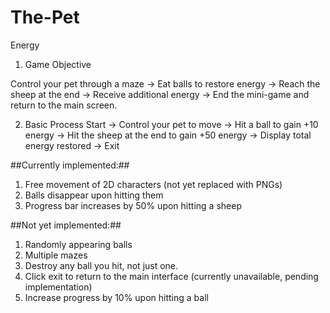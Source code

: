 # The-Pet
Energy

1. Game Objective

Control your pet through a maze → Eat balls to restore energy → Reach the sheep at the end → Receive additional energy → End the mini-game and return to the main screen.

2. Basic Process
Start → Control your pet to move → Hit a ball to gain +10 energy → Hit the sheep at the end to gain +50 energy → Display total energy restored → Exit

##Currently implemented:##
1. Free movement of 2D characters (not yet replaced with PNGs)
2. Balls disappear upon hitting them
3. Progress bar increases by 50% upon hitting a sheep

##Not yet implemented:##
1. Randomly appearing balls
2. Multiple mazes
3. Destroy any ball you hit, not just one.
4. Click exit to return to the main interface (currently unavailable, pending implementation)
5. Increase progress by 10% upon hitting a ball
